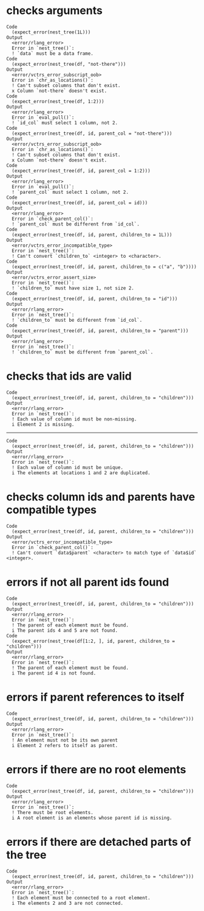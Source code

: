 # checks arguments

    Code
      (expect_error(nest_tree(1L)))
    Output
      <error/rlang_error>
      Error in `nest_tree()`:
      ! `data` must be a data frame.
    Code
      (expect_error(nest_tree(df, "not-there")))
    Output
      <error/vctrs_error_subscript_oob>
      Error in `chr_as_locations()`:
      ! Can't subset columns that don't exist.
      x Column `not-there` doesn't exist.
    Code
      (expect_error(nest_tree(df, 1:2)))
    Output
      <error/rlang_error>
      Error in `eval_pull()`:
      ! `id_col` must select 1 column, not 2.
    Code
      (expect_error(nest_tree(df, id, parent_col = "not-there")))
    Output
      <error/vctrs_error_subscript_oob>
      Error in `chr_as_locations()`:
      ! Can't subset columns that don't exist.
      x Column `not-there` doesn't exist.
    Code
      (expect_error(nest_tree(df, id, parent_col = 1:2)))
    Output
      <error/rlang_error>
      Error in `eval_pull()`:
      ! `parent_col` must select 1 column, not 2.
    Code
      (expect_error(nest_tree(df, id, parent_col = id)))
    Output
      <error/rlang_error>
      Error in `check_parent_col()`:
      ! `parent_col` must be different from `id_col`.
    Code
      (expect_error(nest_tree(df, id, parent, children_to = 1L)))
    Output
      <error/vctrs_error_incompatible_type>
      Error in `nest_tree()`:
      ! Can't convert `children_to` <integer> to <character>.
    Code
      (expect_error(nest_tree(df, id, parent, children_to = c("a", "b"))))
    Output
      <error/vctrs_error_assert_size>
      Error in `nest_tree()`:
      ! `children_to` must have size 1, not size 2.
    Code
      (expect_error(nest_tree(df, id, parent, children_to = "id")))
    Output
      <error/rlang_error>
      Error in `nest_tree()`:
      ! `children_to` must be different from `id_col`.
    Code
      (expect_error(nest_tree(df, id, parent, children_to = "parent")))
    Output
      <error/rlang_error>
      Error in `nest_tree()`:
      ! `children_to` must be different from `parent_col`.

# checks that ids are valid

    Code
      (expect_error(nest_tree(df, id, parent, children_to = "children")))
    Output
      <error/rlang_error>
      Error in `nest_tree()`:
      ! Each value of column id must be non-missing.
      i Element 2 is missing.

---

    Code
      (expect_error(nest_tree(df, id, parent, children_to = "children")))
    Output
      <error/rlang_error>
      Error in `nest_tree()`:
      ! Each value of column id must be unique.
      i The elements at locations 1 and 2 are duplicated.

# checks column ids and parents have compatible types

    Code
      (expect_error(nest_tree(df, id, parent, children_to = "children")))
    Output
      <error/vctrs_error_incompatible_type>
      Error in `check_parent_col()`:
      ! Can't convert `data$parent` <character> to match type of `data$id` <integer>.

# errors if not all parent ids found

    Code
      (expect_error(nest_tree(df, id, parent, children_to = "children")))
    Output
      <error/rlang_error>
      Error in `nest_tree()`:
      ! The parent of each element must be found.
      i The parent ids 4 and 5 are not found.
    Code
      (expect_error(nest_tree(df[1:2, ], id, parent, children_to = "children")))
    Output
      <error/rlang_error>
      Error in `nest_tree()`:
      ! The parent of each element must be found.
      i The parent id 4 is not found.

# errors if parent references to itself

    Code
      (expect_error(nest_tree(df, id, parent, children_to = "children")))
    Output
      <error/rlang_error>
      Error in `nest_tree()`:
      ! An element must not be its own parent
      i Element 2 refers to itself as parent.

# errors if there are no root elements

    Code
      (expect_error(nest_tree(df, id, parent, children_to = "children")))
    Output
      <error/rlang_error>
      Error in `nest_tree()`:
      ! There must be root elements.
      i A root element is an elements whose parent id is missing.

# errors if there are detached parts of the tree

    Code
      (expect_error(nest_tree(df, id, parent, children_to = "children")))
    Output
      <error/rlang_error>
      Error in `nest_tree()`:
      ! Each element must be connected to a root element.
      i The elements 2 and 3 are not connected.

